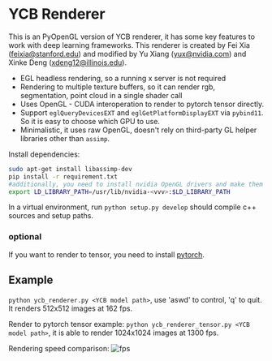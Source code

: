# YCB Renderer

This is an PyOpenGL version of YCB renderer, it has some key features to work 
with deep learning frameworks. This renderer is created by Fei Xia (feixia@stanford.edu) and modified by Yu Xiang 
(yux@nvidia.com) and Xinke Deng (xdeng12@illinois.edu).
- EGL headless rendering, so a running x server is not required
- Rendering to multiple texture buffers, so it can render rgb, segmentation,
point cloud in a single shader call
- Uses OpenGL - CUDA interoperation to render to pytorch tensor directly.
- Support `eglQueryDevicesEXT` and `eglGetPlatformDisplayEXT` via `pybind11`. So it
is easy to choose which GPU to use.
- Minimalistic, it uses raw OpenGL, doesn't rely on third-party GL helper libraries other than 
`assimp`. 

Install dependencies:

```bash
sudo apt-get install libassimp-dev
pip install -r requirement.txt
#additionally, you need to install nvidia OpenGL drivers and make them visible
export LD_LIBRARY_PATH=/usr/lib/nvidia-<vvv>:$LD_LIBRARY_PATH
```


In a virtual environment, run `python setup.py develop` should compile c++ sources
and setup paths. 

### optional
If you want to render to tensor, you need to install [pytorch](https://pytorch.org).

## Example
`python ycb_renderer.py <YCB model path>`, use 'aswd' to control, 'q' to quit. It renders
512x512 images at 162 fps. 

Render to pytorch tensor example: `python ycb_renderer_tensor.py <YCB model path>`, it
is able to render 1024x1024 images at 1300 fps.

Rendering speed comparison:
![fps](misc/fps.png)
